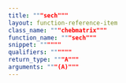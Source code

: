 ```yaml
---
title: """sech"""
layout: function-reference-item
class_name: """chebmatrix"""
function_name: """sech"""
snippet: """"""
qualifiers: """"""
return_type: """A"""
arguments: """(A)"""
---
```


